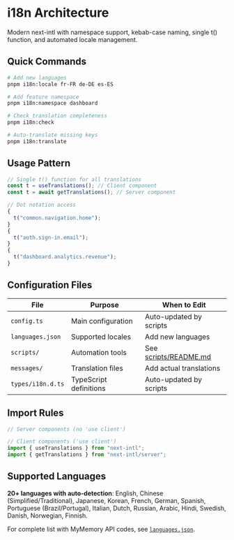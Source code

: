 # i18n Architecture

Modern next-intl with namespace support, kebab-case naming, single t() function, and automated locale management.

## Quick Commands

```bash
# Add new languages
pnpm i18n:locale fr-FR de-DE es-ES

# Add feature namespace
pnpm i18n:namespace dashboard

# Check translation completeness
pnpm i18n:check

# Auto-translate missing keys
pnpm i18n:translate
```

## Usage Pattern

```typescript
// Single t() function for all translations
const t = useTranslations(); // Client component
const t = await getTranslations(); // Server component

// Dot notation access
{
  t("common.navigation.home");
}
{
  t("auth.sign-in.email");
}
{
  t("dashboard.analytics.revenue");
}
```

## Configuration Files

| File              | Purpose                | When to Edit                               |
| ----------------- | ---------------------- | ------------------------------------------ |
| `config.ts`       | Main configuration     | Auto-updated by scripts                    |
| `languages.json`  | Supported locales      | Add new languages                          |
| `scripts/`        | Automation tools       | See [scripts/README.md](scripts/README.md) |
| `messages/`       | Translation files      | Add actual translations                    |
| `types/i18n.d.ts` | TypeScript definitions | Auto-updated by scripts                    |

## Import Rules

```typescript
// Server components (no 'use client')

// Client components ('use client')
import { useTranslations } from "next-intl";
import { getTranslations } from "next-intl/server";
```

## Supported Languages

**20+ languages with auto-detection**: English, Chinese (Simplified/Traditional), Japanese, Korean, French, German, Spanish, Portuguese (Brazil/Portugal), Italian, Dutch, Russian, Arabic, Hindi, Swedish, Danish, Norwegian, Finnish.

For complete list with MyMemory API codes, see [`languages.json`](languages.json).
